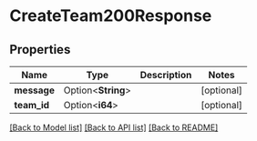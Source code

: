 # CreateTeam200Response

## Properties

Name | Type | Description | Notes
------------ | ------------- | ------------- | -------------
**message** | Option<**String**> |  | [optional]
**team_id** | Option<**i64**> |  | [optional]

[[Back to Model list]](../README.md#documentation-for-models) [[Back to API list]](../README.md#documentation-for-api-endpoints) [[Back to README]](../README.md)


